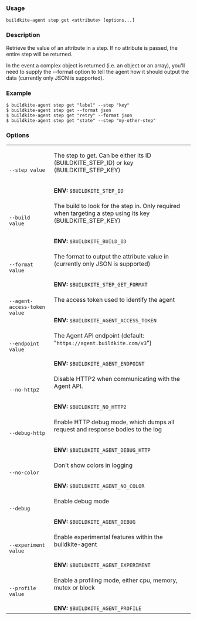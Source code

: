 <!--
  _____   ____    _   _  ____ _______   ______ _____ _____ _______ 
 |  __ \ / __ \  | \ | |/ __ \__   __| |  ____|  __ \_   _|__   __|
 | |  | | |  | | |  \| | |  | | | |    | |__  | |  | || |    | |   
 | |  | | |  | | | . ` | |  | | | |    |  __| | |  | || |    | |   
 | |__| | |__| | | |\  | |__| | | |    | |____| |__| || |_   | |   
 |_____/ \____/  |_| \_|\____/  |_|    |______|_____/_____|  |_|   

This file is auto-generated by script/update-agent-help.sh, please update the
agent CLI help in https://github.com/buildkite/agent and run the generation
script.

-->

### Usage

`buildkite-agent step get <attribute> [options...]`

### Description

Retrieve the value of an attribute in a step. If no attribute is passed, the
entire step will be returned.

In the event a complex object is returned (i.e. an object or an array),
you&#39;ll need to supply the --format option to tell the agent how it should
output the data (currently only JSON is supported).

### Example

    $ buildkite-agent step get "label" --step "key"
    $ buildkite-agent step get --format json
    $ buildkite-agent step get "retry" --format json
    $ buildkite-agent step get "state" --step "my-other-step"

### Options

<table>
<tr><td><code>--step value</code></td><td><p>The step to get. Can be either its ID (BUILDKITE_STEP_ID) or key (BUILDKITE_STEP_KEY)</p><br /><b>ENV:</b> <code>$BUILDKITE_STEP_ID</code></td>
<tr><td><code>--build value</code></td><td><p>The build to look for the step in. Only required when targeting a step using its key (BUILDKITE_STEP_KEY)</p><br /><b>ENV:</b> <code>$BUILDKITE_BUILD_ID</code></td>
<tr><td><code>--format value</code></td><td><p>The format to output the attribute value in (currently only JSON is supported)</p><br /><b>ENV:</b> <code>$BUILDKITE_STEP_GET_FORMAT</code></td>
<tr><td><code>--agent-access-token value</code></td><td><p>The access token used to identify the agent</p><br /><b>ENV:</b> <code>$BUILDKITE_AGENT_ACCESS_TOKEN</code></td>
<tr><td><code>--endpoint value</code></td><td><p>The Agent API endpoint (default: "<code>https://agent.buildkite.com/v3</code>")</p><br /><b>ENV:</b> <code>$BUILDKITE_AGENT_ENDPOINT</code></td>
<tr><td><code>--no-http2</code></td><td><p>Disable HTTP2 when communicating with the Agent API.</p><br /><b>ENV:</b> <code>$BUILDKITE_NO_HTTP2</code></td>
<tr><td><code>--debug-http</code></td><td><p>Enable HTTP debug mode, which dumps all request and response bodies to the log</p><br /><b>ENV:</b> <code>$BUILDKITE_AGENT_DEBUG_HTTP</code></td>
<tr><td><code>--no-color</code></td><td><p>Don't show colors in logging</p><br /><b>ENV:</b> <code>$BUILDKITE_AGENT_NO_COLOR</code></td>
<tr><td><code>--debug</code></td><td><p>Enable debug mode</p><br /><b>ENV:</b> <code>$BUILDKITE_AGENT_DEBUG</code></td>
<tr><td><code>--experiment value</code></td><td><p>Enable experimental features within the buildkite-agent</p><br /><b>ENV:</b> <code>$BUILDKITE_AGENT_EXPERIMENT</code></td>
<tr><td><code>--profile value</code></td><td><p>Enable a profiling mode, either cpu, memory, mutex or block</p><br /><b>ENV:</b> <code>$BUILDKITE_AGENT_PROFILE</code></td>
</table>
